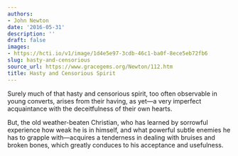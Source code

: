 ```yaml
---
authors:
- John Newton
date: '2016-05-31'
description: ''
draft: false
images:
- https://hcti.io/v1/image/1d4e5e97-3cdb-46c1-ba0f-8ece5eb72fb6
slug: hasty-and-censorious
source_url: https://www.gracegems.org/Newton/112.htm
title: Hasty and Censorious Spirit
---
```


Surely much of that hasty and censorious spirit, too often observable in young converts, arises from their having, as yet—a very imperfect acquaintance with the deceitfulness of their own hearts. 

But, the old weather-beaten Christian, who has learned by sorrowful experience how weak he is in himself, and what powerful subtle enemies he has to grapple with—acquires a tenderness in dealing with bruises and broken bones, which greatly conduces to his acceptance and usefulness.
